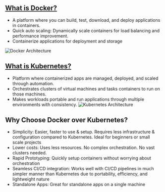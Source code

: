 ## <ins> What is Docker? <ins>

- A platform where you can build, test, download, and deploy applications in containers.
- Quick auto scaling: Dynamically scale containers for load balancing and performance improvement.
- Containerize applications for deployment and storage

![Docker Architecture](https://media.geeksforgeeks.org/wp-content/uploads/20221205115118/Architecture-of-Docker.png)
## <ins> What is Kubernetes? <ins>
- Platform where containerized apps are managed, deployed, and scaled through automation.
- Orchestrates clusters of virtual machines and tasks containers to run on those machines.
- Makes workloads portable and run applications through multiple environments with consistency.
![Kubernetes Architecture](https://platform9.com/wp-content/uploads/2019/05/kubernetes-constructs-concepts-architecture.jpg)

## Why Choose Docker over Kubernetes?
- Simplicity: Easier, faster to use & setup. Requires less infrastructure & configuration compared to Kubernetes. Ideal for beginners or small scale projects
- Lower costs: Uses less resources. No complex orchestration. No vast clusters needed.
- Rapid Prototyping: Quickly setup containers without worrying about orchestration
- Seamless CI/CD integration: Works well with CI/CD pipelines in much simpler manner than Kubernetes due to portability, efficiency, and lightweight nature
- Standalone Apps: Great for standalone apps on a single machine
